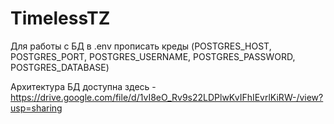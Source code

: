 # TimelessTZ
Для работы с БД в .env прописать креды (POSTGRES_HOST, POSTGRES_PORT, POSTGRES_USERNAME, POSTGRES_PASSWORD, POSTGRES_DATABASE)

Архитектура БД доступна здесь - https://drive.google.com/file/d/1vI8eO_Rv9s22LDPlwKvIFhIEvrlKiRW-/view?usp=sharing
